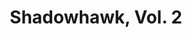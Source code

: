 ---
title: "Shadowhawk, Vol. 2"
issue: "3"
issue_nr: 3
full_title: Like Lambs to the...
subtitle: ""
story_arc: ""
crossover: ""
variant: ""
publisher: Image Comics
creators: 
  - Jim Valentino
  - Brad W. Foster
  - Chance Wolf
release_date: Aug 1993
release_year: 1993
genre:
  - Adventure
  - Super-Heroes
format: Comic
pages: 32
signed_by: ""
price: 2.95
---